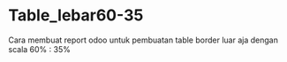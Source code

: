 # Table_lebar60-35
Cara membuat report odoo untuk pembuatan table border luar aja dengan scala 60% : 35%
